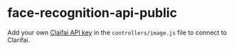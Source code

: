 # face-recognition-api-public

Add your own [Claifai API key](http://clarifai.com) in the `controllers/image.js` file to connect to Clarifai.
